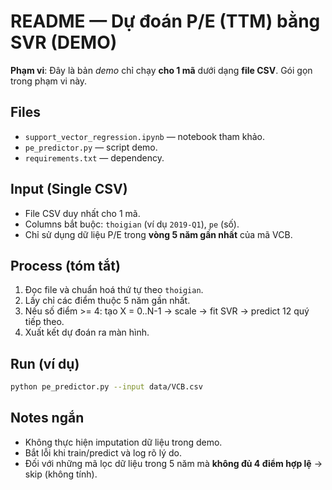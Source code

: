 # README — Dự đoán P/E (TTM) bằng SVR (DEMO)

**Phạm vi**: Đây là bản *demo* chỉ chạy **cho 1 mã** dưới dạng **file CSV**. Gói gọn trong phạm vi này.

## Files

* `support_vector_regression.ipynb` — notebook tham khảo.
* `pe_predictor.py` — script demo.
* `requirements.txt` — dependency.

## Input (Single CSV)

* File CSV duy nhất cho 1 mã.
* Columns bắt buộc: `thoigian` (ví dụ `2019-Q1`), `pe` (số).
* Chỉ sử dụng dữ liệu P/E trong **vòng 5 năm gần nhất** của mã VCB.

## Process (tóm tắt)

1. Đọc file và chuẩn hoá thứ tự theo `thoigian`.
2. Lấy chỉ các điểm thuộc 5 năm gần nhất.
3. Nếu số điểm >= 4: tạo X = 0..N-1 → scale → fit SVR → predict 12 quý tiếp theo.
4. Xuất kết dự đoán ra màn hình.

## Run (ví dụ)

```bash
python pe_predictor.py --input data/VCB.csv
```

## Notes ngắn

* Không thực hiện imputation dữ liệu trong demo.
* Bắt lỗi khi train/predict và log rõ lý do.
* Đối với những mã lọc dữ liệu trong 5 năm mà **không đủ 4 điểm hợp lệ** → skip (không tính).

